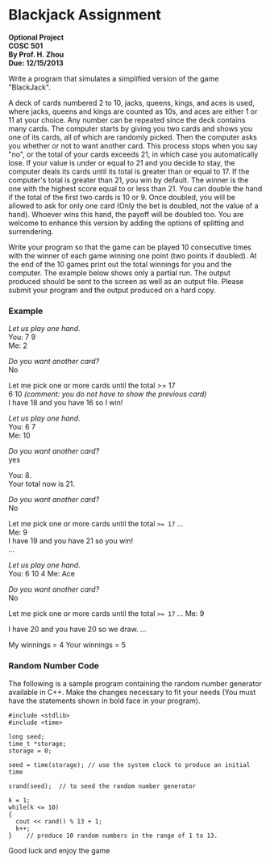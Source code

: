 Blackjack Assignment
====================

**Optional Project  
COSC 501  
By Prof. H. Zhou  
Due: 12/15/2013**  

Write a program that simulates a simplified version of the game "BlackJack".

A deck of cards numbered 2 to 10, jacks, queens, kings, and aces is used, where jacks, queens and kings are counted as 10s, and aces are either 1 or 11 at your choice.  Any number can be repeated since the deck contains many cards. The computer starts by giving you two cards and shows you one of its cards, all of which are randomly picked. Then the computer asks you whether or not to want another card. This process stops when you say "no", or the total of your cards exceeds 21, in which case you automatically lose. If your value is under or equal to 21 and you decide to stay, the computer deals its cards until its total is greater than or equal to 17. If the computer's total is greater than 21, you win by default. The winner is the one with the highest score equal to or less than 21. You can double the hand if the total of the first two cards is 10 or 9. Once doubled, you will be allowed to ask for only one card (Only the bet is doubled, not the value of a hand). Whoever wins this hand, the payoff will be doubled too. You are welcome to enhance this version by adding the options of splitting and surrendering.

Write your program so that the game can be played 10 consecutive times with the winner of each game winning one point (two points if doubled). At the end of the 10 games print out the total winnings for you and the computer. The example below shows only a partial run. The output produced should be sent to the screen as well as an output file. Please submit your program and the output produced on a hard copy.

### Example

*Let us play one hand.*  
You: 7 9  
Me:  2  

*Do you want another card?*  
No

Let me pick one or more cards until the total  >= 17  
6 10        *(comment: you do not have to show the previous card)*  
I have 18 and you have 16 so I win!

*Let us play one hand.*  
You: 6 7  
Me: 10  

*Do you want another card?*  
yes  

You: 8.  
Your total now is 21.  

*Do you want another card?*  
No  

Let me pick one or more cards until the total  `>= 17` …  
Me: 9  
I have 19 and you have 21 so you win!  
…   

*Let us play one hand.*  
You: 6 10 4 
Me: Ace

*Do you want another card?*  
No

Let me pick one or more cards until the total  `>= 17` …
Me: 9

I have 20 and you have 20 so we draw.
…  

My winnings = 4
Your winnings = 5

### Random Number Code

The following is a sample program containing the random number generator available in C++. Make the changes necessary to fit your needs (You must have the statements shown in bold face in your program).

	#include <stdlib>
	#include <time>

	long seed;
	time_t *storage;
	storage = 0;

	seed = time(storage); // use the system clock to produce an initial time 

	srand(seed);  // to seed the random number generator

	k = 1;
	while(k <= 10)
	{
	  cout << rand() % 13 + 1;
	  k++;
	}    // produce 10 random numbers in the range of 1 to 13.

Good luck and enjoy the game